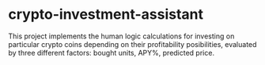 # crypto-investment-assistant
This project implements the human logic calculations for investing on particular crypto coins depending on their profitability posibilities, evaluated by three different factors: bought units, APY%, predicted price.
